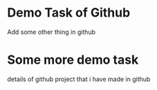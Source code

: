 # Demo Task of Github

Add some other thing in github
# Some more demo task
details of github project that i have made in github
